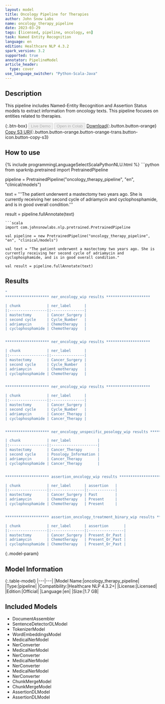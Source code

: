 ```yaml
---
layout: model
title: Oncology Pipeline for Therapies
author: John Snow Labs
name: oncology_therapy_pipeline
date: 2023-03-29
tags: [licensed, pipeline, oncology, en]
task: Named Entity Recognition
language: en
edition: Healthcare NLP 4.3.2
spark_version: 3.2
supported: true
annotator: PipelineModel
article_header:
  type: cover
use_language_switcher: "Python-Scala-Java"
---
```


## Description

This pipeline includes Named-Entity Recognition and Assertion Status models to extract information from oncology texts. This pipeline focuses on entities related to therapies.

{:.btn-box}
<button class="button button-orange" disabled>Live Demo</button>
<button class="button button-orange" disabled>Open in Colab</button>
[Download](https://s3.amazonaws.com/auxdata.johnsnowlabs.com/clinical/models/oncology_therapy_pipeline_en_4.3.2_3.2_1680123025997.zip){:.button.button-orange}
[Copy S3 URI](s3://auxdata.johnsnowlabs.com/clinical/models/oncology_therapy_pipeline_en_4.3.2_3.2_1680123025997.zip){:.button.button-orange.button-orange-trans.button-icon.button-copy-s3}

## How to use



<div class="tabs-box" markdown="1">
{% include programmingLanguageSelectScalaPythonNLU.html %}
```python
from sparknlp.pretrained import PretrainedPipeline

pipeline = PretrainedPipeline("oncology_therapy_pipeline", "en", "clinical/models")

text = '''The patient underwent a mastectomy two years ago. She is currently receiving her second cycle of adriamycin and cyclophosphamide, and is in good overall condition.'''

result = pipeline.fullAnnotate(text)
```
```scala
import com.johnsnowlabs.nlp.pretrained.PretrainedPipeline

val pipeline = new PretrainedPipeline("oncology_therapy_pipeline", "en", "clinical/models")

val text = "The patient underwent a mastectomy two years ago. She is currently receiving her second cycle of adriamycin and cyclophosphamide, and is in good overall condition."

val result = pipeline.fullAnnotate(text)
```
</div>

## Results

```bash
"
******************** ner_oncology_wip results ********************

| chunk            | ner_label      |
|:-----------------|:---------------|
| mastectomy       | Cancer_Surgery |
| second cycle     | Cycle_Number   |
| adriamycin       | Chemotherapy   |
| cyclophosphamide | Chemotherapy   |


******************** ner_oncology_wip results ********************

| chunk            | ner_label      |
|:-----------------|:---------------|
| mastectomy       | Cancer_Surgery |
| second cycle     | Cycle_Number   |
| adriamycin       | Chemotherapy   |
| cyclophosphamide | Chemotherapy   |


******************** ner_oncology_wip results ********************

| chunk            | ner_label      |
|:-----------------|:---------------|
| mastectomy       | Cancer_Surgery |
| second cycle     | Cycle_Number   |
| adriamycin       | Cancer_Therapy |
| cyclophosphamide | Cancer_Therapy |


******************** ner_oncology_unspecific_posology_wip results ********************

| chunk            | ner_label            |
|:-----------------|:---------------------|
| mastectomy       | Cancer_Therapy       |
| second cycle     | Posology_Information |
| adriamycin       | Cancer_Therapy       |
| cyclophosphamide | Cancer_Therapy       |


******************** assertion_oncology_wip results ********************

| chunk            | ner_label      | assertion   |
|:-----------------|:---------------|:------------|
| mastectomy       | Cancer_Surgery | Past        |
| adriamycin       | Chemotherapy   | Present     |
| cyclophosphamide | Chemotherapy   | Present     |


******************** assertion_oncology_treatment_binary_wip results ********************

| chunk            | ner_label      | assertion       |
|:-----------------|:---------------|:----------------|
| mastectomy       | Cancer_Surgery | Present_Or_Past |
| adriamycin       | Chemotherapy   | Present_Or_Past |
| cyclophosphamide | Chemotherapy   | Present_Or_Past |

```

{:.model-param}
## Model Information

{:.table-model}
|---|---|
|Model Name:|oncology_therapy_pipeline|
|Type:|pipeline|
|Compatibility:|Healthcare NLP 4.3.2+|
|License:|Licensed|
|Edition:|Official|
|Language:|en|
|Size:|1.7 GB|

## Included Models

- DocumentAssembler
- SentenceDetectorDLModel
- TokenizerModel
- WordEmbeddingsModel
- MedicalNerModel
- NerConverter
- MedicalNerModel
- NerConverter
- MedicalNerModel
- NerConverter
- MedicalNerModel
- NerConverter
- ChunkMergeModel
- ChunkMergeModel
- AssertionDLModel
- AssertionDLModel